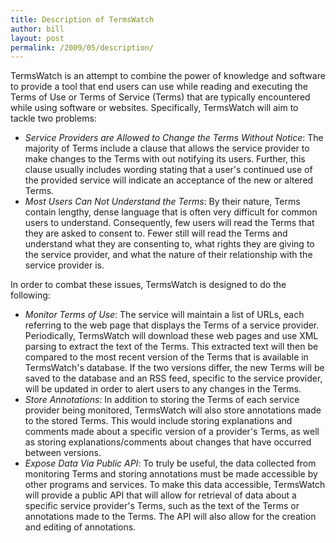 ```yaml
---
title: Description of TermsWatch
author: bill
layout: post
permalink: /2009/05/description/
---
```

TermsWatch is an attempt to combine the power of knowledge and software to
provide a tool that end users can use while reading and executing the Terms of
Use or Terms of Service (Terms) that are typically encountered while using
software or websites. Specifically, TermsWatch will aim to tackle two
problems:

  * *Service Providers are Allowed to Change the Terms Without Notice*: The
    majority of Terms include a clause that allows the service provider to make
    changes to the Terms with out notifying its users. Further, this clause
    usually includes wording stating that a user's continued use of the
    provided service will indicate an acceptance of the new or altered Terms.
  * *Most Users Can Not Understand the Terms*: By their nature, Terms contain
    lengthy, dense language that is often very difficult for common users to
    understand. Consequently, few users will read the Terms that they are asked
    to consent to. Fewer still will read the Terms and understand what they are
    consenting to, what rights they are giving to the service provider, and
    what the nature of their relationship with the service provider is.

In order to combat these issues, TermsWatch is designed to do the following:

  * *Monitor Terms of Use*: The service will maintain a list of URLs, each
    referring to the web page that displays the Terms of a service provider.
    Periodically, TermsWatch will download these web pages and use XML parsing
    to extract the text of the Terms. This extracted text will then be
    compared to the most recent version of the Terms that is available in
    TermsWatch's database. If the two versions differ, the new Terms will be
    saved to the database and an RSS feed, specific to the service provider,
    will be updated in order to alert users to any changes in the Terms.
  * *Store Annotations*: In addition to storing the Terms of each service
    provider being monitored, TermsWatch will also store annotations made to
    the stored Terms. This would include storing explanations and comments made
    about a specific version of a provider's Terms, as well as storing
    explanations/comments about changes that have occurred between versions.
  * *Expose Data Via Public API*: To truly be useful, the data collected from
    monitoring Terms and storing annotations must be made accessible by other
    programs and services. To make this data accessible, TermsWatch will
    provide a public API that will allow for retrieval of data about a specific
    service provider's Terms, such as the text of the Terms or annotations made
    to the Terms. The API will also allow for the creation and editing of
    annotations.

